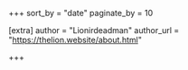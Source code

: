 +++
sort_by = "date"
paginate_by = 10

[extra]
author = "Lionirdeadman"
author_url = "https://thelion.website/about.html"

+++
